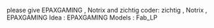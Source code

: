 please give EPAXGAMING , Notrix and zichtig 
coder: zichtig , Notrix , EPAXGAMING 
Idea : EPAXGAMING 
Models : Fab_LP
